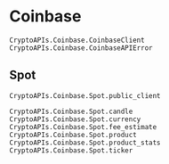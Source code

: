 # Coinbase

```@docs
CryptoAPIs.Coinbase.CoinbaseClient
CryptoAPIs.Coinbase.CoinbaseAPIError
```

## Spot

```@docs
CryptoAPIs.Coinbase.Spot.public_client
```

```@docs
CryptoAPIs.Coinbase.Spot.candle
CryptoAPIs.Coinbase.Spot.currency
CryptoAPIs.Coinbase.Spot.fee_estimate
CryptoAPIs.Coinbase.Spot.product
CryptoAPIs.Coinbase.Spot.product_stats
CryptoAPIs.Coinbase.Spot.ticker
```
